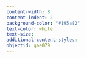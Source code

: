 ```yaml
---
content-width: 8
content-indent: 2
background-color: "#195a82"
text-color: white
text-size:
additional-content-styles:
objectid: gae079
---
```



